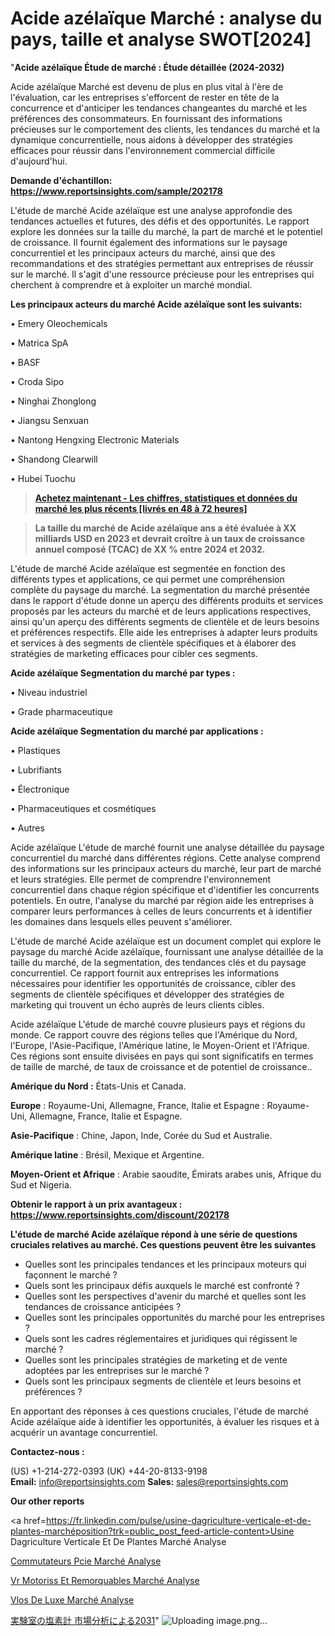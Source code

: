# Acide azélaïque Marché : analyse du pays, taille et analyse SWOT[2024]

"<strong>Acide azélaïque Étude de marché : Étude détaillée (2024-2032)</strong>

Acide azélaïque Marché est devenu de plus en plus vital à l'ère de l'évaluation, car les entreprises s'efforcent de rester en tête de la concurrence et d'anticiper les tendances changeantes du marché et les préférences des consommateurs. En fournissant des informations précieuses sur le comportement des clients, les tendances du marché et la dynamique concurrentielle, nous aidons à développer des stratégies efficaces pour réussir dans l'environnement commercial difficile d'aujourd'hui.

<strong>Demande d'échantillon: <a href=https://www.reportsinsights.com/sample/202178>https://www.reportsinsights.com/sample/202178</a></strong>

L'étude de marché Acide azélaïque est une analyse approfondie des tendances actuelles et futures, des défis et des opportunités. Le rapport explore les données sur la taille du marché, la part de marché et le potentiel de croissance. Il fournit également des informations sur le paysage concurrentiel et les principaux acteurs du marché, ainsi que des recommandations et des stratégies permettant aux entreprises de réussir sur le marché. Il s'agit d'une ressource précieuse pour les entreprises qui cherchent à comprendre et à exploiter un marché mondial.

<strong>Les principaux acteurs du marché Acide azélaïque sont les suivants:</strong>

• Emery Oleochemicals

• Matrica SpA

• BASF

• Croda Sipo

• Ninghai Zhonglong

• Jiangsu Senxuan

• Nantong Hengxing Electronic Materials

• Shandong Clearwill

• Hubei Tuochu
<blockquote><a href=https://www.reportsinsights.com/buynow/202178><span style=text-decoration: underline;><strong>Achetez maintenant - Les chiffres, statistiques et données du marché les plus récents [livrés en 48 à 72 heures]</strong></span></a></blockquote>
<blockquote><span style=text-decoration: underline;><strong>La taille du marché de Acide azélaïque ans a été évaluée à XX milliards USD en 2023 et devrait croître à un taux de croissance annuel composé (TCAC) de XX % entre 2024 et 2032.</strong></span></blockquote>
L'étude de marché Acide azélaïque est segmentée en fonction des différents types et applications, ce qui permet une compréhension complète du paysage du marché. La segmentation du marché présentée dans le rapport d'étude donne un aperçu des différents produits et services proposés par les acteurs du marché et de leurs applications respectives, ainsi qu'un aperçu des différents segments de clientèle et de leurs besoins et préférences respectifs. Elle aide les entreprises à adapter leurs produits et services à des segments de clientèle spécifiques et à élaborer des stratégies de marketing efficaces pour cibler ces segments.

<strong>Acide azélaïque Segmentation du marché par types :</strong>

• Niveau industriel

• Grade pharmaceutique

<strong>Acide azélaïque Segmentation du marché par applications :</strong>

• Plastiques

• Lubrifiants

• Électronique

• Pharmaceutiques et cosmétiques

• Autres

Acide azélaïque L'étude de marché fournit une analyse détaillée du paysage concurrentiel du marché dans différentes régions. Cette analyse comprend des informations sur les principaux acteurs du marché, leur part de marché et leurs stratégies. Elle permet de comprendre l'environnement concurrentiel dans chaque région spécifique et d'identifier les concurrents potentiels. En outre, l'analyse du marché par région aide les entreprises à comparer leurs performances à celles de leurs concurrents et à identifier les domaines dans lesquels elles peuvent s'améliorer.

L'étude de marché Acide azélaïque est un document complet qui explore le paysage du marché Acide azélaïque, fournissant une analyse détaillée de la taille du marché, de la segmentation, des tendances clés et du paysage concurrentiel. Ce rapport fournit aux entreprises les informations nécessaires pour identifier les opportunités de croissance, cibler des segments de clientèle spécifiques et développer des stratégies de marketing qui trouvent un écho auprès de leurs clients cibles.

Acide azélaïque L'étude de marché couvre plusieurs pays et régions du monde. Ce rapport couvre des régions telles que l'Amérique du Nord, l'Europe, l'Asie-Pacifique, l'Amérique latine, le Moyen-Orient et l'Afrique. Ces régions sont ensuite divisées en pays qui sont significatifs en termes de taille de marché, de taux de croissance et de potentiel de croissance..

<strong>Amérique du Nord :</strong> États-Unis et Canada.

<strong>Europe</strong> : Royaume-Uni, Allemagne, France, Italie et Espagne : Royaume-Uni, Allemagne, France, Italie et Espagne.

<strong>Asie-Pacifique</strong> : Chine, Japon, Inde, Corée du Sud et Australie.

<strong>Amérique latine</strong> : Brésil, Mexique et Argentine.

<strong>Moyen-Orient et Afrique</strong> : Arabie saoudite, Émirats arabes unis, Afrique du Sud et Nigeria.

<strong>Obtenir le rapport à un prix avantageux : <a href=https://www.reportsinsights.com/discount/202178>https://www.reportsinsights.com/discount/202178</a></strong>

<strong>L'étude de marché Acide azélaïque répond à une série de questions cruciales relatives au marché. Ces questions peuvent être les suivantes</strong>
<ul>
  <li>Quelles sont les principales tendances et les principaux moteurs qui façonnent le marché ?</li>
  <li>Quels sont les principaux défis auxquels le marché est confronté ?</li>
  <li>Quelles sont les perspectives d'avenir du marché et quelles sont les tendances de croissance anticipées ?</li>
  <li>Quelles sont les principales opportunités du marché pour les entreprises ?</li>
  <li>Quels sont les cadres réglementaires et juridiques qui régissent le marché ?</li>
  <li>Quelles sont les principales stratégies de marketing et de vente adoptées par les entreprises sur le marché ?</li>
  <li>Quels sont les principaux segments de clientèle et leurs besoins et préférences ?</li>
</ul>
En apportant des réponses à ces questions cruciales, l'étude de marché Acide azélaïque aide à identifier les opportunités, à évaluer les risques et à acquérir un avantage concurrentiel.

<strong>Contactez-nous :</strong>

(US) +1-214-272-0393
(UK) +44-20-8133-9198
<strong>Email:</strong> <a>info@reportsinsights.com</a>
<strong>Sales:</strong> <a>sales@reportsinsights.com</a>

<strong>Our other reports</strong>

<a href=https://fr.linkedin.com/pulse/usine-dagriculture-verticale-et-de-plantes-marchéposition?trk=public_post_feed-article-content>Usine Dagriculture Verticale Et De Plantes Marché Analyse</a>

<a href=https://www.linkedin.com/pulse/commutateurs-pcie-march%C3%A9-rapport-sc%C3%A9nario-pnldf/>Commutateurs Pcie Marché Analyse</a>

<a href=https://www.linkedin.com/pulse/vr-motoris%C3%A9s-et-remorquables-march%C3%A9-rapport-yivwf/>Vr Motoriss Et Remorquables Marché Analyse</a>

<a href=https://www.linkedin.com/pulse/v%C3%A9los-de-luxe-march%C3%A9-rapport-2024-nouvelles-izlqc/>Vlos De Luxe Marché Analyse</a>

<a href=https://www.linkedin.com/pulse/実験室の塩素計-市場地域別の規模とトレンド-market-reports-outlook-360/>実験室の塩素計 市場分析による2031</a>"
![Uploading image.png…]()
